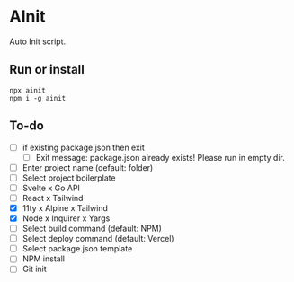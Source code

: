# AInit

Auto Init script.

## Run or install

```shell
npx ainit
‌npm i -g ainit
```

## To-do

- [ ] if existing package.json then exit
  - [ ] Exit message: package.json already exists! Please run in empty dir.
- [ ] Enter project name (default: folder)
- [ ]  Select project boilerplate
  - [ ] Svelte x Go API
  - [ ] React x Tailwind
  - [x] 11ty x Alpine x Tailwind
  - [x] Node x Inquirer x Yargs
- [ ]  Select build command (default: NPM)
- [ ]  Select deploy command (default: Vercel)
- [ ]  Select package.json template
- [ ]  NPM install
- [ ]  Git init
